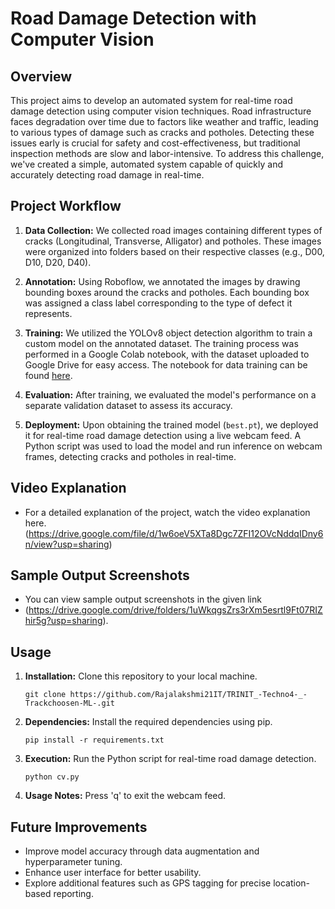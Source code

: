 # Road Damage Detection with Computer Vision

## Overview
This project aims to develop an automated system for real-time road damage detection using computer vision techniques. Road infrastructure faces degradation over time due to factors like weather and traffic, leading to various types of damage such as cracks and potholes. Detecting these issues early is crucial for safety and cost-effectiveness, but traditional inspection methods are slow and labor-intensive. To address this challenge, we've created a simple, automated system capable of quickly and accurately detecting road damage in real-time.

## Project Workflow
1. **Data Collection:** We collected road images containing different types of cracks (Longitudinal, Transverse, Alligator) and potholes. These images were organized into folders based on their respective classes (e.g., D00, D10, D20, D40).

2. **Annotation:** Using Roboflow, we annotated the images by drawing bounding boxes around the cracks and potholes. Each bounding box was assigned a class label corresponding to the type of defect it represents.

3. **Training:** We utilized the YOLOv8 object detection algorithm to train a custom model on the annotated dataset. The training process was performed in a Google Colab notebook, with the dataset uploaded to Google Drive for easy access. The notebook for data training can be found [here](https://colab.research.google.com/drive/1jr7OKO4Kr53jkHsJTaNcwG4iRKR_g86s?usp=sharing).

4. **Evaluation:** After training, we evaluated the model's performance on a separate validation dataset to assess its accuracy.

5. **Deployment:** Upon obtaining the trained model (`best.pt`), we deployed it for real-time road damage detection using a live webcam feed. A Python script was used to load the model and run inference on webcam frames, detecting cracks and potholes in real-time.


## Video Explanation
- For a detailed explanation of the project, watch the video explanation here.
  (https://drive.google.com/file/d/1w6oeV5XTa8Dgc7ZFI12OVcNddqIDny6n/view?usp=sharing)
  
## Sample Output Screenshots
- You can view sample output screenshots in the given link
- (https://drive.google.com/drive/folders/1uWkqgsZrs3rXm5esrtl9Ft07RIZhir5g?usp=sharing).


## Usage
1. **Installation:** Clone this repository to your local machine.
   ```
   git clone https://github.com/Rajalakshmi21IT/TRINIT_-Techno4-_-Trackchoosen-ML-.git
   ```
   
2. **Dependencies:** Install the required dependencies using pip.
   ```
   pip install -r requirements.txt
   ```

3. **Execution:** Run the Python script for real-time road damage detection.
   ```
   python cv.py
   ```

4. **Usage Notes:** Press 'q' to exit the webcam feed.

## Future Improvements
- Improve model accuracy through data augmentation and hyperparameter tuning.
- Enhance user interface for better usability.
- Explore additional features such as GPS tagging for precise location-based reporting.


